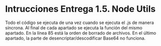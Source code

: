 # Intrucciones Entrega 1.5. Node Utils

Todo el código se ejecuta de una vez cuando se ejecuta el .js de manera síncrona. Al final de cada apartado se ejecuta la función del mismo apartado. 
En la línea 85 está la orden de borrado de archivos. 
En el último apartado, la parte de desencriptar/descodificar Base64 no funciona. 